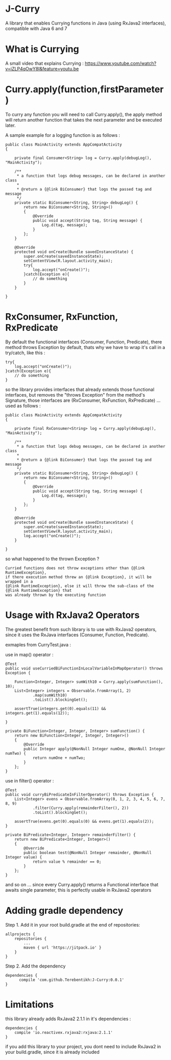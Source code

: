 # J-Curry
A library that enables Currying functions in Java (using RxJava2 interfaces), compatible with Java 6 and 7

# What is Currying

A small video that explains Currying : https://www.youtube.com/watch?v=iZLP4qOwY8I&feature=youtu.be

# Curry.apply(function,firstParameter)

To curry any function you will need to call Curry.apply(), the apply method will return another function that takes the next parameter and be executed later.

A sample example for a logging function is as follows :

    public class MainActivity extends AppCompatActivity
    {

        private final Consumer<String> log = Curry.apply(debugLog(), "MainActivity");
    
        /**
         * a function that logs debug messages, can be declared in another class
         *
         * @return a {@link BiConsumer} that logs the passed tag and message
         */
        private static BiConsumer<String, String> debugLog() {
            return new BiConsumer<String, String>()
            {
                @Override
                public void accept(String tag, String message) {
                    Log.d(tag, message);
                }
            };
        }
    
        @Override
        protected void onCreate(Bundle savedInstanceState) {
            super.onCreate(savedInstanceState);
            setContentView(R.layout.activity_main);
            try{
                log.accept("onCreate()");
            }catch(Exception e){
                // do something
            }
        }
    
    }

# RxConsumer, RxFunction, RxPredicate

By default the functional interfaces (Consumer, Function, Predicate), there method throws Exception by default, thats why we have 
to wrap it's call in a try/catch, like this :

    try{
        log.accept("onCreate()");
    }catch(Exception e){
        // do something
    }

so the library provides interfaces that already extends those functional interfaces, but removes the "throws Exception" from 
the method's Signature, those interfaces are (RxConsumer, RxFunction, RxPredicate) ... used as follows :

    public class MainActivity extends AppCompatActivity
    {

        private final RxConsumer<String> log = Curry.apply(debugLog(), "MainActivity");
    
        /**
         * a function that logs debug messages, can be declared in another class
         *
         * @return a {@link BiConsumer} that logs the passed tag and message
         */
        private static BiConsumer<String, String> debugLog() {
            return new BiConsumer<String, String>()
            {
                @Override
                public void accept(String tag, String message) {
                    Log.d(tag, message);
                }
            };
        }
    
        @Override
        protected void onCreate(Bundle savedInstanceState) {
            super.onCreate(savedInstanceState);
            setContentView(R.layout.activity_main);
            log.accept("onCreate()");
        }
    
    }
    
so what happened to the thrown Exception ?

    Curried functions does not throw exceptions other than {@link RuntimeException},
    if there execution method threw an {@link Exception}, it will be wrapped in a
    {@link RuntimeException}, else it will throw the sub-class of the {@link RuntimeException} that
    was already thrown by the executing function    
    
# Usage with RxJava2 Operators

The greatest benefit from such library is to use with RxJava2 operators, since it uses the RxJava interfaces (Consumer, Function, Predicate).

exmaples from CurryTest.java :

use in map() operator :

    @Test
    public void useCurriedBiFunctionInLocalVariableInMapOperator() throws Exception {

        Function<Integer, Integer> sumWith10 = Curry.apply(sumFunction(), 10);
        List<Integer> integers = Observable.fromArray(1, 2)
                .map(sumWith10)
                .toList().blockingGet();

        assertTrue(integers.get(0).equals(11) && integers.get(1).equals(12));

    }
    
    private BiFunction<Integer, Integer, Integer> sumFunction() {
        return new BiFunction<Integer, Integer, Integer>()
        {
            @Override
            public Integer apply(@NonNull Integer numOne, @NonNull Integer numTwo) {
                return numOne + numTwo;
            }
        };
    }

use in filter() operator :

    @Test
    public void curryBiPredicateInFilterOperator() throws Exception {
        List<Integer> evens = Observable.fromArray(0, 1, 2, 3, 4, 5, 6, 7, 8, 9)
                .filter(Curry.apply(remainderFilter(), 2))
                .toList().blockingGet();

        assertTrue(evens.get(0).equals(0) && evens.get(1).equals(2));
    }

    private BiPredicate<Integer, Integer> remainderFilter() {
        return new BiPredicate<Integer, Integer>()
        {
            @Override
            public boolean test(@NonNull Integer remainder, @NonNull Integer value) {
                return value % remainder == 0;
            }
        };
    }

and so on ... since every Curry.apply() returns a Functional interface that awaits single parameter, this is perfectly usable in RxJava2 operators 

# Adding gradle dependency

Step 1. Add it in your root build.gradle at the end of repositories:

    allprojects {
        repositories {
            ...
            maven { url 'https://jitpack.io' }
        }
    }
  
Step 2. Add the dependency
	  
    dependencies {
	      compile 'com.github.Terebentikh:J-Curry:0.0.1'
    }


# Limitations

this library already adds RxJava2 2.1.1 in it's dependencies :

    dependencies {
        compile 'io.reactivex.rxjava2:rxjava:2.1.1'
    }

if you add this library to your project, you dont need to include RxJava2 in your build.gradle, since it is already included
